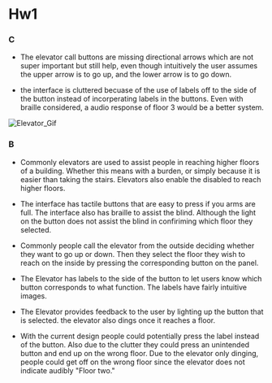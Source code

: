 # Hw1

### C

- The elevator call buttons are missing directional arrows which are not super important but still help, even though intuitively the user assumes the upper arrow is to go up, and the lower arrow is to go down.

- the interface is cluttered becuase of the use of labels off to the side of the button instead of incorperating labels in the buttons. Even with braille considered, a audio response of floor 3 would be a better system.

![Elevator_Gif](https://github.com/nolanford87/Hw1/blob/master/elevatoroperation.gif)

### B

- Commonly elevators are used to assist people in reaching higher floors of a building. Whether this means with a burden, or simply because it is easier than taking the stairs. Elevators also enable the disabled to reach higher floors.

- The interface has tactile buttons that are easy to press if you arms are full. The interface also has braille to assist the blind. Although the light on the button does not assist the blind in confiriming which floor they selected.

- Commonly people call the elevator from the outside deciding whether they want to go up or down. Then they select the floor they wish to reach on the inside by pressing the corresponding button on the panel.

- The Elevator has labels to the side of the button to let users know which button corresponds to what function. The labels have fairly intuitive images.

- The Elevator provides feedback to the user by lighting up the button that is selected. the elevator also dings once it reaches a floor.

- With the current design people could potentially press the label instead of the button. Also due to the clutter they could press an unintended button and end up on the wrong floor. Due to the elevator only dinging, people could get off on the wrong floor since the elevator does not indicate audibly "Floor two."
